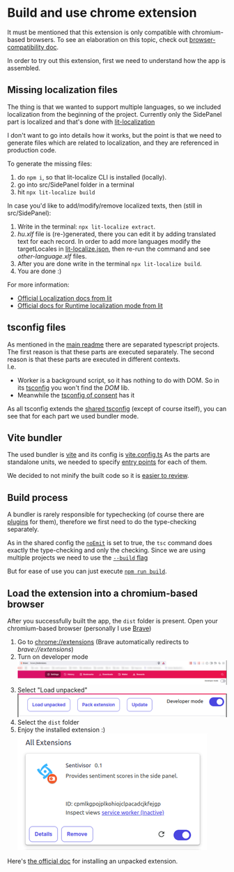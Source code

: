 # Build and use chrome extension

It must be mentioned that this extension is only compatible with chromium-based browsers.
To see an elaboration on this topic, check out [browser-compatibility doc](../browser-compatibility/browser-compatibility.md).

In order to try out this extension, first we need to understand how the app is assembled.

## Missing localization files

The thing is that we wanted to support multiple languages, so we included localization from the beginning of the project. Currently only the SidePanel part is localized and that's done with [lit-localization](https://lit.dev/docs/localization/overview/)

I don't want to go into details how it works, but the point is that we need to generate files which are related to localization, and they are referenced in production code.

To generate the missing files:
1. do `npm i`, so that lit-localize CLI is installed (locally).
1. go into src/SidePanel folder in a terminal
1. hit `npx lit-localize build`

In case you'd like to add/modify/remove localized texts, then (still in src/SidePanel):
1. Write in the terminal: `npx lit-localize extract`.
1. *hu.xlf* file is (re-)generated, there you can edit it by adding <target>translated text</target> for each record. In order to add more languages modify the targetLocales in [lit-localize.json](../../src/SidePanel/lit-localize.json?plane1#L4), then re-run the command and see *other-language.xlf* files.
1. After you are done write in the terminal `npx lit-localize build`.
1. You are done :)

For more information:
- [Official Localization docs from lit](https://lit.dev/docs/localization/overview/)
- [Official docs for Runtime localization mode from lit](https://lit.dev/docs/localization/runtime-mode/)

## tsconfig files

As mentioned in the [main readme](../../README.md) there are separated typescript projects.
The first reason is that these parts are executed separately.
The second reason is that these parts are executed in different contexts. \
I.e.
- Worker is a background script, so it has nothing to do with DOM. So in its [tsconfig](../../src/worker/tsconfig.json?plane1#L5) you won't find the *DOM* lib.
- Meanwhile the [tsconfig of consent](../../src/consent/tsconfig.json?plane1#L5) has it

As all tsconfig extends the [shared tsconfig](../../src/shared/tsconfig.json) (except of course itself), you can see that for each part we used bundler mode.

## Vite bundler

The used bundler is [vite](https://vite.dev/) and its config is [vite.config.ts](../../vite.config.ts)
As the parts are standalone units, we needed to specify [entry points](https://rollupjs.org/configuration-options/#input) for each of them.

We decided to not minify the built code so it is [easier to review](https://developer.chrome.com/docs/webstore/review-process/#review-time-factors).

## Build process

A bundler is rarely responsible for typechecking (of course there are [plugins](https://www.npmjs.com/package/vite-plugin-checker) for them), therefore we first need to do the type-checking separately.

As in the shared config the [`noEmit`](../../src/shared/tsconfig.json#19) is set to true, the `tsc` command does exactly the type-checking and only the checking.
Since we are using multiple projects we need to use the [`--build` flag](https://www.typescriptlang.org/docs/handbook/project-references.html#build-mode-for-typescript)

But for ease of use you can just execute [`npm run build`](../../package.json?plane1#L8).

## Load the extension into a chromium-based browser

After you successfully built the app, the `dist` folder is present.
Open your chromium-based browser (personally I use [Brave](https://brave.com/))

1. Go to [chrome://extensions](chrome://extensions) (Brave automatically redirects to *brave://extensions*)
1. Turn on developer mode \
    ![developer mode toggle in Brave](./developer-mode.png)
1. Select "Load unpacked" \
    ![New menu points in developer mode](./developer-mode-menu-points.png)
1. Select the `dist` folder
1. Enjoy the installed extension :) \
  ![Sentivisor among web extensions](./installed-sentivisor-extension.png)

Here's [the official doc](https://developer.chrome.com/docs/extensions/get-started/tutorial/hello-world#load-unpacked) for installing an unpacked extension.